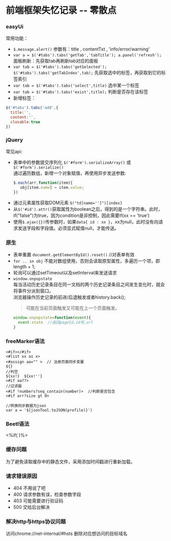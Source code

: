 # 前端框架失忆记录 -- 零散点 

### easyUi

常用功能：
* `$.message.alert()`  参数有：title , contentTxt , 'info/error/warning' 
* `var a = $('#tabs').tabs('getTab','tabTitle'); a.panel('refresh');`  面板刷新：先获取tab再刷新tab对应的面板
* `var tab = $('#tabs').tabs('getSelected');  $('#tabs').tabs('getTabIndex',tab);`  先获取选中的标签，再获取到它的标签索引
* `var tab = $('#tabs').tabs('select',title)`  选中某一个标签
* `var tab = $('#tabs').tabs('exist',title);`  判断是否存在该标签 
*  新增标签：
``` javascript
$('#tabs').tabs('add',{
  title:'',
  content:'',
  closable:true
})
```

### jQuery
常见api:
* 表单中的参数提交序列化 `$('#form').serializeArray()` 或 `$('#form').serialize()`  
通过遍历数组，新增一个对象赋值，再使用异步发送参数:
  ```javascript
  $.each(arr,function(item){
     obj[item.name] = item.value;
  })
  ```
* 通过元素属性获取DOM元素  `$("td[name='']")[index]` 
* 从`$('#id').attr()`获取属性为boolean之后，得到的是一个字符串。此时，if("false")为true，因为condition是非控制，因此需要if(xx == 'true')
* 使用`$.ajax({})`传参数时，如果`data{ id : xx }`，xx为null，此时没有向请求发送字段和字段值。必须显式赋值null，才能传送。 

### 原生
* 表单重置 `document.getElementById().reset()` //对表单有效
* `for .. in obj` 不能对数组使用，否则会读取原型属性，多遍历一个项，即length + 1;
* 轮询可以通过setTimeout以及setInterval来发送请求
* `window.onpopstate`    
  每当活动历史记录条目在同一文档的两个历史记录条目之间发生变化时，就会将事件分派到窗口。  
  浏览器操作历史记录的前进/后退触发或者history.back();  
  > 可能在当前页面触发又可能在上一个页面触发。
  ```javascript
  window.onpopstate=function(event){
    event.state  //返回pageId,id号,url
  }
  ```
  

### freeMarker语法
```
<#if></#if>
<#list xx as x>
<#assign aa="" >  // 注册页面同步变量
${}
//判空
${xx!}  ${xx!''}
<#if aa??>
//过滤器
<#if !numbers?seq_contain(number)>  //判断是否包含
<#if arr?size gt 0>

//转换同步数据为json
var a = '${jsonTool.toJSON(profile)}')
```


### Beetl语法
<%if( )%>


### 缓存问题
为了避免读取缓存中的静态文件，采用添加时间戳进行重新加载。

### 请求错误原因
* 404 不用说了吧
* 400 请求参数有误，检查参数字段
* 403 可能需要进行验证码
* 500 交给后台解决

### 解决http与https协议问题
访问chrome://net-internal/#hsts
删除对应想访问的目标域名


